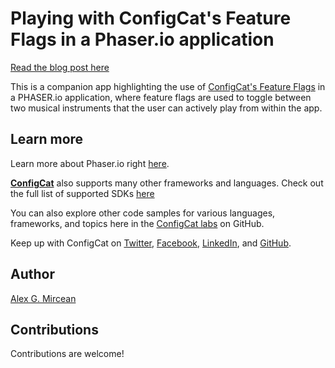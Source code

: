 # Playing with ConfigCat's Feature Flags in a Phaser.io application

[Read the blog post here](https://configcat.com/blog/2022/02/04/feature-flags-in-phaser/)

This is a companion app highlighting the use of [ConfigCat's Feature Flags]() in a PHASER.io application, where feature flags are used to toggle between two musical instruments that the user can actively play from within the app. 


## Learn more
Learn more about Phaser.io right [here](http://phaser.io).

[**ConfigCat**](https://configcat.com) also supports many other frameworks and languages. Check out the full list of supported SDKs [here](https://configcat.com/docs/sdk-reference/overview/)

You can also explore other code samples for various languages, frameworks, and topics here in the [ConfigCat labs](https://github.com/configcat-labs) on GitHub.

Keep up with ConfigCat on [Twitter](https://twitter.com/configcat), [Facebook](https://www.facebook.com/configcat), [LinkedIn](https://www.linkedin.com/company/configcat/), and [GitHub](https://github.com/configcat).

## Author
[Alex G. Mircean](https://github.com/bigmirc)

## Contributions
Contributions are welcome!


